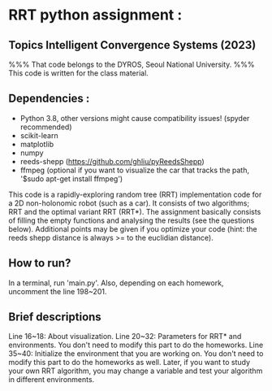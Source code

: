# RRT python assignment :

## Topics Intelligent Convergence Systems (2023) 
%%% That code belongs to the DYROS, Seoul National University.
%%% This code is written for the class material.

## Dependencies :
- Python 3.8, other versions might cause compatibility issues! (spyder recommended)
- scikit-learn
- matplotlib
- numpy
- reeds-shepp (https://github.com/ghliu/pyReedsShepp)
- ffmpeg (optional if you want to visualize the car that tracks the path, '$sudo apt-get install ffmpeg')

This code is a rapidly-exploring random tree (RRT) implementation code for a 2D non-holonomic robot (such as a car).
It consists of two algorithms; RRT and the optimal variant RRT (RRT*).
The assignment basically consists of filling the empty functions and analysing the results (see the questions below).
Additional points may be given if you optimize your code (hint: the reeds shepp distance is always >= to the euclidian distance).

## How to run?
In a terminal, run 'main.py'.
Also, depending on each homework, uncomment the line 198~201.

## Brief descriptions
Line 16~18: About visualization. 
Line 20~32: Parameters for RRT* and environments. You don't need to modify this part to do the homeworks.
Line 35~40: Initialize the environment that you are working on. You don't need to modify this part to do the homeworks as well. Later, if you want to study your own RRT algorithm, you may change a variable and test your algorithm in different environments.
